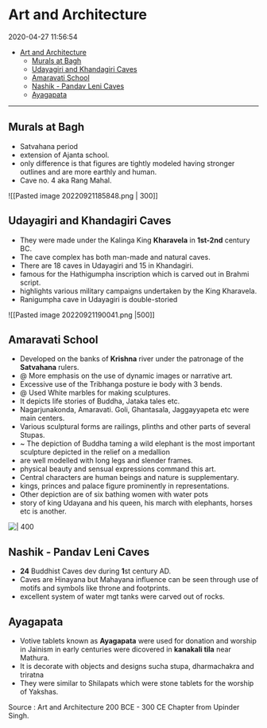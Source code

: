# Art and Architecture

2020-04-27 11:56:54

- [Art and Architecture](#art-and-architecture)
  - [Murals at Bagh](#murals-at-bagh)
  - [Udayagiri and Khandagiri Caves](#udayagiri-and-khandagiri-caves)
  - [Amaravati School](#amaravati-school)
  - [Nashik - Pandav Leni Caves](#nashik---pandav-leni-caves)
  - [Ayagapata](#ayagapata)

---

## Murals at Bagh

- Satvahana period
- extension of Ajanta school.
- only difference is that figures are tightly modeled having stronger outlines and are more earthly and human.
- Cave no. 4 aka Rang Mahal.

![[Pasted image 20220921185848.png | 300]]

## Udayagiri and Khandagiri Caves

- They were made under the Kalinga King **Kharavela** in **1st-2nd** century BC.
- The cave complex has both man-made and natural caves.
- There are 18 caves in Udayagiri and 15 in Khandagiri.
- famous for the Hathigumpha inscription which is carved out in Brahmi script.
- highlights various military campaigns undertaken by the King Kharavela.
- Ranigumpha cave in Udayagiri is double-storied

![[Pasted image 20220921190041.png |500]]

## Amaravati School

- Developed on the banks of **Krishna** river under the patronage of the **Satvahana** rulers.
- @ More emphasis on the use of dynamic images or narrative art.
- Excessive use of the Tribhanga posture ie body with 3 bends.
- @ Used White marbles for making sculptures.
- It depicts life stories of Buddha, Jataka tales etc.
- Nagarjunakonda, Amaravati. Goli, Ghantasala, Jaggayyapeta etc were main centers.
- Various sculptural forms are railings, plinths and other parts of several Stupas.
- ~ The depiction of Buddha taming a wild elephant is the most important sculpture depicted in the relief on a medallion
- are well modelled with long legs and slender frames.
- physical beauty and sensual expressions command this art.
- Central characters are human beings and nature is supplementary.
- kings, princes and palace figure prominently in representations.
- Other depiction are of six bathing women with water pots
- story of king Udayana and his queen, his march with elephants, horses etc is another.

![ | 400](Art-and-Architecture-image1-23440145.jpg)

## Nashik - Pandav Leni Caves

- **24** Buddhist Caves dev during **1**st century AD.
- Caves are Hinayana but Mahayana influence can be seen through use of motifs and symbols like throne and footprints.
- excellent system of water mgt tanks were carved out of rocks.

## Ayagapata

- Votive tablets known as **Ayagapata** were used for donation and worship in Jainism in early centuries were dicovered in **kanakali tila** near Mathura.
- It is decorate with objects and designs sucha stupa, dharmachakra and triratna
- They were similar to Shilapats which were stone tablets for the worship of Yakshas.


Source : Art and Architecture 200 BCE - 300 CE Chapter from Upinder Singh.

